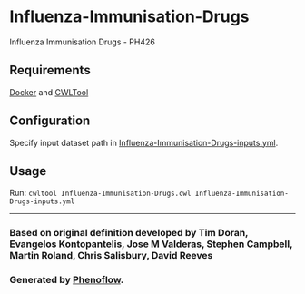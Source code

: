 # Influenza-Immunisation-Drugs

Influenza Immunisation Drugs - PH426

## Requirements

[Docker](https://docs.docker.com/install/) and [CWLTool](https://github.com/common-workflow-language/cwltool#install)

## Configuration

Specify input dataset path in [Influenza-Immunisation-Drugs-inputs.yml](Influenza-Immunisation-Drugs-inputs.yml).

## Usage

Run: `cwltool Influenza-Immunisation-Drugs.cwl Influenza-Immunisation-Drugs-inputs.yml`

***

### Based on original definition developed by Tim Doran, Evangelos Kontopantelis, Jose M Valderas, Stephen Campbell, Martin Roland, Chris Salisbury, David Reeves
### Generated by [Phenoflow](https://kclhi.org/phenoflow).

